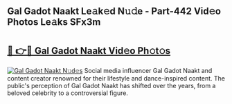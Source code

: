 ## Gal Gadot Naakt Le𝚊k𝚎d N𝚞𝚍e - Part-442 Vid𝚎o Photos Le𝚊ks SFx3m

# <h2><a href="http://fb7w6cc.evod.top/?m=Gal+Gadot+Naakt">🔗 👉🔴 Gal Gadot Naakt Vid𝚎o Ph𝚘t𝚘s</a></h2>

[![Gal Gadot Naakt N𝚞d𝚎s](https://i.imgur.com/8V9OHl7.gif)](http://fb7w6cc.evod.top/?m=Gal+Gadot+Naakt)
Social media influencer Gal Gadot Naakt and content creator renowned for their lifestyle and dance-inspired content. The public's perception of Gal Gadot Naakt has shifted over the years, from a beloved celebrity to a controversial figure. 
